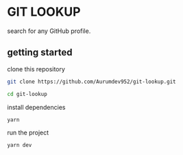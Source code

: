 # GIT LOOKUP

search for any GitHub profile.

## getting started

clone this repository

```bash
git clone https://github.com/Aurumdev952/git-lookup.git

cd git-lookup
```

install dependencies

```bash
yarn
```

run the project

```bash
yarn dev
```
